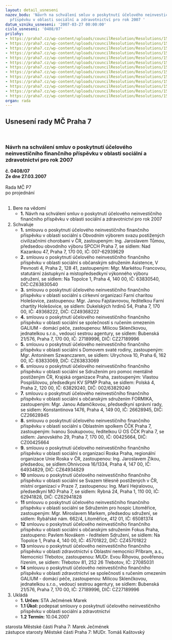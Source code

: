 ```yaml
---
layout: detail_usneseni
nazev_bodu: 'Návrh na schválení smluv o poskytnutí účelového neinvestičního finančního
  příspěvku v oblasti sociální a zdravotnictví pro rok 2007 '
datum_vzniku_usneseni: '2007-03-27 00:00:00'
cislo_usneseni: '0408/07'
prilohy:
- https://praha7.cz/wp-content/uploads/councilResolution/Resolutions/15486/18-svaz_posti%c5%been%c3%bdch_civiliza%c4%8dn%c3%admi_chorobami.doc
- https://praha7.cz/wp-content/uploads/councilResolution/Resolutions/15486/18-asistence,_o.s.,_pha2.doc
- https://praha7.cz/wp-content/uploads/councilResolution/Resolutions/15486/18-farn%c3%ad_charita_hole%c5%a1ovice.doc
- https://praha7.cz/wp-content/uploads/councilResolution/Resolutions/15486/18-galium-koplexn%c3%ad_slu%c5%beby_home_car.doc
- https://praha7.cz/wp-content/uploads/councilResolution/Resolutions/15486/18-domov_svat%c3%a9_rodiny,_c%c3%adrkevn%c3%ad_organizace.doc
- https://praha7.cz/wp-content/uploads/councilResolution/Resolutions/15486/18-sdru%c5%been%c3%ad_pro_pomoc_ment%c3%a1ln%c4%9b_posti%c5%been%c3%bdm_%c4%8dr.doc
- https://praha7.cz/wp-content/uploads/councilResolution/Resolutions/15486/18-formika,_ob%c4%8dansk%c3%a9_sdru%c5%been%c3%ad,_pha4.doc
- https://praha7.cz/wp-content/uploads/councilResolution/Resolutions/15486/18-oblastn%c3%ad_spolek_%c4%8d%c4%8dk_praha_7.doc
- https://praha7.cz/wp-content/uploads/councilResolution/Resolutions/15486/18-roska_praha,_pha4.doc
- https://praha7.cz/wp-content/uploads/councilResolution/Resolutions/15486/18-svaz_t%c4%9blesn%c4%9b_posti%c5%been%c3%bdch_v_%c4%8dr.doc
- https://praha7.cz/wp-content/uploads/councilResolution/Resolutions/15486/18-sdru%c5%been%c3%ad_pro_hospic_litom%c4%9b%c5%99ice.doc
- https://praha7.cz/wp-content/uploads/councilResolution/Resolutions/15486/18-fokus_praha,_o.s.doc
- https://praha7.cz/wp-content/uploads/councilResolution/Resolutions/15486/18-galium_-_dom%c3%a1c%c3%ad_p%c3%a9%c4%8de_s.r.o
organ: rada
---
```

<div id="ucUsn_pList" class="usn">
	<span><h2>Usnesení rady MČ Praha 7 </h2>
<br></span><div class="standBody">
<span><h3>Návrh na schválení smluv o poskytnutí účelového neinvestičního finančního příspěvku v oblasti sociální a zdravotnictví pro rok 2007 </h3></span><div class="center">
		<strong>č. 0408/07</strong><br>
	</div>
<div class="center">
		<strong>Ze dne 27.03.2007</strong><br><br>
	</div>Rada MČ P7<br> po projednání<br><br><ol>
<li>Bere na vědomí<ul><li>
<strong>1.</strong> Návrh na schválení smluv o poskytnutí účelového neinvestičního finančního příspěvku v oblasti sociální a zdravotnictví pro rok 2007 </li></ul>
</li>
<li>Schvaluje<ul>
<li>
<strong>1.</strong> smlouvu o poskytnutí účelového neinvestičního finančního příspěvku v oblasti sociální s Obvodním výborem svazu postižených civilizačními chorobami v ČR, zastoupeným: Ing. Jaroslavem Tůmou, předsedou obvodního výboru SPCCH Praha 7, se sídlem: Nad Kazankou 47, Praha 7, 170 00, IČ: 007-62939629</li>
<li>
<strong>2.</strong> smlouvu o poskytnutí účelového neinvestičního finančního příspěvku v oblasti sociální s občanským sdružením Asistence, V Pevnosti 4, Praha 2, 128 41, zastoupeným: Mgr. Markétou Francovou, statutární zástupkyní a místopředsedkyní výkonného výboru sdružení, se sídlem: Na Topolce 1, Praha 4, 140 00, IČ: 63830540, DIČ:CZ63830540</li>
<li>
<strong>3.</strong> smlouvu o poskytnutí účelového neinvestičního finančního příspěvku v oblasti sociální s církevní organizací Farní charitou Holešovice, zastoupenou: Mgr. Janou Fajstavrovou, ředitelkou Farní chartity Holešovice, se sídlem: Dukelských hrdinů 54, Praha 7, 170 00, IČ: 49368222, DIČ: CZ49368222</li>
<li>
<strong>4.</strong> smlouvu o poskytnutí účelového neinvestičního finančního příspěvku v oblasti sociální se společností s ručením omezením GALIUM - domácí péče, zastoupenou: Milicou Sklenčkovou, jednatelkou s.r.o., vedoucí sestrou agentury, se sídlem: Bubenská 21/576, Praha 7, 170 00, IČ: 27189996, DIČ: CZ27189996</li>
<li>
<strong>5.</strong> smlouvu o poskytnutí účelového neinvestičního finančního příspěvku v oblasti sociální s Domovem svaté rodiny, zastoupeným: Mgr. Antonínem Szwanczarem, se sídlem: Ulrychova 10, Praha 6, 162 00, IČ: 63833069, DIČ: CZ63833069</li>
<li>
<strong>6.</strong> smlouvu o poskytnutí účelového neinvestičního finančního příspěvku v oblasti sociální se Sdružením pro pomoc mentálně postiženým ČR, Krajská organizace Praha, zastoupeným: Vlastou Pospíšilovou, předsedkyní KV SPMP Praha, se sídlem: Polská 4, Praha 2, 120 00, IČ: 63829240, DIČ: 002/63829240 </li>
<li>
<strong>7.</strong> smlouvu o poskytnutí účelového neinvestičního finančního příspěvku v oblasti sociální s občanským sdružením FORMIKA, zastoupeným: Mgr. Janou Adamčíkovou, předsedkyní správní rady, se sídlem: Konstantinova 1476, Praha 4, 149 00, IČ: 26628945, DIČ: CZ26628945</li>
<li>
<strong>8.</strong> smlouvu o poskytnutí účelového neinvestičního finančního příspěvku v oblasti sociální s Oblastním spolkem ČČK Praha 7, zastoupeným: Ivanou Soukupovou, ředitelkou Ú OS ČČK Praha 7, se sídlem: Janovského 29, Praha 7, 170 00, IČ: 00425664, DIČ: CZ00425664</li>
<li>
<strong>9.</strong> smlouvu o poskytnutí účelového neinvestičního finančního příspěvku v oblasti sociální s organizací Roska Praha, regionální organizace Unie Roska v ČR, zastoupenou: Ing. Jaroslavem Zikou, předsedou, se sídlem:Ohnivcova 16/1334, Praha 4, 147 00, IČ: 64934829, DIČ: CZ64934829</li>
<li>
<strong>10</strong> smlouvu o poskytnutí účelového neinvestičního finančního příspěvku v oblasti sociální se Svazem tělesně postižených v ČR, místní organizací v Praze 7, zastoupenou: Ing. Marií Hejralovou, předsedkyní MO Praha 7, se sídlem: Rybná 24, Praha 1, 110 00, IČ: 62941828, DIČ: CZ62941828</li>
<li>
<strong>11</strong> smlouvu o poskytnutí účelového neinvestičního finančního příspěvku v oblasti sociální se Sdružením pro hospic Litoměřice, zastoupeným: Mgr. Miroslavem Markem, předsedou sdružení, se sídlem: Rybářské nám. 662/4, Litoměřice, 412 01, IČ: 65081374</li>
<li>
<strong>12</strong> smlouvu o poskytnutí účelového neinvestičního finančního příspěvku v oblasti sociální s občanským sdružením Fokus Praha, zastoupeno: Pavlem Novákem - ředitelem Sdružení, se sídlem: Na Topolce 1, Praha 4, 140 00, IČ: 45701822, DIČ: CZ45701822</li>
<li>
<strong>13</strong> smlouvu o poskytnutí účelového neinvestičního finančního příspěvku v oblasti zdravotnictví s Oblastní nemocnicí Příbram, a.s., Nemocnicí Třebotov, zastoupenou: MUDr. Evou Říhovou, pověřenou řízením, se sídlem: Třebotov 81, 252 26  Třebotov, IČ: 27085031</li>
<li>
<strong>14</strong> smlouvu o poskytnutí účelového neinvestičního finančního příspěvku v oblasti zdravotnictví se společností s ručením omezením GALIUM - domácí péče, zastoupenou: Milicou Sklenčkovou, jednatelkou s.r.o., vedoucí sestrou agentury, se sídlem: Bubenská 21/576, Praha 7, 170 00, IČ: 27189996, DIČ: CZ27189996         </li>
</ul>
</li>
<li>Ukládá<ul>
<li>
<strong>1. Určen: </strong>STA Ječmének Marek</li>
<li>
<strong>1.1 Úkol: </strong>podepsat smlouvy o poskytnutí účelového neinvestičního příspěvku v oblasti sociální a zdravotnictví </li>
<li>
<strong>1.2 Termín: </strong>10.04.2007</li>
</ul>
</li>
</ol>starosta Městské části Praha 7: Marek Ječmének<br>zástupce starosty Městské části Praha 7: MUDr. Tomáš Kaštovský 
</div>
</div>